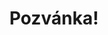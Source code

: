---
title: Pozvánka!
address: Milý Pavle
pronoun: tě
checkout: mrkni
rsvp: dej
rsvp2: dorazíš
rsvp3: chceš
---